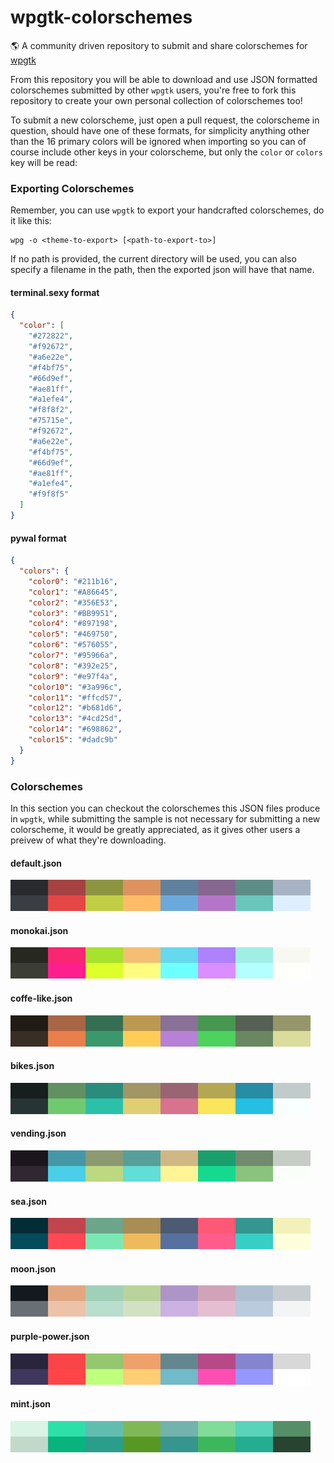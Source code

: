 # wpgtk-colorschemes
:earth_americas: A community driven repository to submit and share colorschemes for [wpgtk](https://github.com/deviantfero/wpgtk)

From this repository you will be able to download and use JSON formatted colorschemes submitted
by other `wpgtk` users, you're free to fork this repository to create your own personal collection
of colorschemes too!

To submit a new colorscheme, just open a pull request, the colorscheme in question, should have one
of these formats, for simplicity anything other than the 16 primary colors will be ignored when importing
so you can of course include other keys in your colorscheme, but only the `color` or `colors` key will be read:

### Exporting Colorschemes

Remember, you can use `wpgtk` to export your handcrafted colorschemes, do it like this:

```
wpg -o <theme-to-export> [<path-to-export-to>]
```

If no path is provided, the current directory will be used, 
you can also specify a filename in the path, then the exported json will have that name.

#### terminal.sexy format

```json
{
  "color": [
    "#272822",
    "#f92672",
    "#a6e22e",
    "#f4bf75",
    "#66d9ef",
    "#ae81ff",
    "#a1efe4",
    "#f8f8f2",
    "#75715e",
    "#f92672",
    "#a6e22e",
    "#f4bf75",
    "#66d9ef",
    "#ae81ff",
    "#a1efe4",
    "#f9f8f5"
  ]
}
```

#### pywal format

```json
{
  "colors": {
    "color0": "#211b16",
    "color1": "#A86645",
    "color2": "#356E53",
    "color3": "#BB9951",
    "color4": "#897198",
    "color5": "#469750",
    "color6": "#576055",
    "color7": "#95966a",
    "color8": "#392e25",
    "color9": "#e97f4a",
    "color10": "#3a996c",
    "color11": "#ffcd57",
    "color12": "#b681d6",
    "color13": "#4cd25d",
    "color14": "#698862",
    "color15": "#dadc9b"
  }
}
```

### Colorschemes

In this section you can checkout the colorschemes this JSON files produce in `wpgtk`, while submitting
the sample is not necessary for submitting a new colorscheme, it would be greatly appreciated, as it gives
other users a preivew of what they're downloading.

#### default.json
![default-sample](./samples/default-sample.png)

#### monokai.json
![monokai-sample](./samples/monokai-sample.png)

#### coffe-like.json
![coffe-like-sample](./samples/coffe-like-sample.png)

#### bikes.json
![bikes-sample](./samples/bikes-sample.png)

#### vending.json
![vending-sample](./samples/vending-sample.png)

#### sea.json
![sea-sample](./samples/sea-sample.png)

#### moon.json
![moon-sample](./samples/moon-sample.png)

#### purple-power.json
![purple-power-sample](./samples/purple-power.png)

#### mint.json
![mint](./samples/mint.png)
